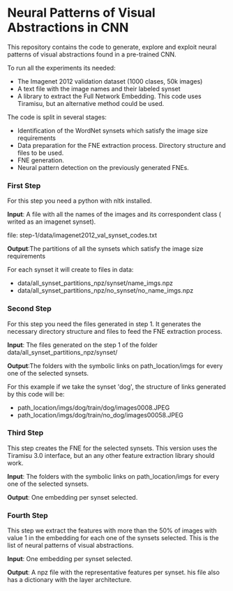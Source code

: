 # Neural Patterns of Visual Abstractions in CNN

This repository contains the code to generate, explore and exploit neural patterns of visual abstractions found in a pre-trained CNN.

To run all the experiments its needed:
- The Imagenet 2012 validation dataset (1000 clases, 50k images)
- A text file with the image names and their labeled synset
- A library to extract the Full Network Embedding. This code uses Tiramisu, but an alternative method could be used.

The code is split in several stages:
- Identification of the WordNet synsets which satisfy the image size requirements
- Data preparation for the FNE extraction process. Directory structure and files to be used.
- FNE generation.
- Neural pattern detection on the previously generated FNEs.

### First Step
For this step you need a python with nltk installed. 

**Input**: A file with all the names of the images and its correspondent class ( writed as an imagenet synset). 

file: step-1/data/imagenet2012_val_synset_codes.txt

**Output**:The partitions of all the synsets which satisfy the image size requirements

For each synset it will create to files in data: 

-  data/all_synset_partitions_npz/synset/name_imgs.npz
-  data/all_synset_partitions_npz/no_synset/no_name_imgs.npz


### Second Step
For this step you need the files generated in step 1. It generates the necessary directory structure and files to feed the FNE extraction process.

**Input**: The files generated on the step 1 of the folder data/all_synset_partitions_npz/synset/ 


**Output**:The folders with the symbolic links on path_location/imgs for every one of the selected synsets. 

For this example if we take the synset 'dog', the structure of links generated by this code will be: 

- path_location/imgs/dog/train/dog/images0008.JPEG
- path_location/imgs/dog/train/no_dog/images00058.JPEG


### Third Step
This step creates the FNE for the selected synsets. This version uses the Tiramisu 3.0 interface, but an any other feature extraction library should work. 

**Input**:  The folders with the symbolic links on path_location/imgs for every one of the selected synsets. 


**Output**: One embedding per synset selected.

### Fourth Step
This step we extract the features with more than the 50% of images with value 1 in the embedding for each one of the synsets selected.
This is the list of neural patterns of visual abstractions.

**Input**:  One embedding per synset selected.

**Output**: A npz file with the representative features per synset.
 his file also has a dictionary with the layer architecture.
